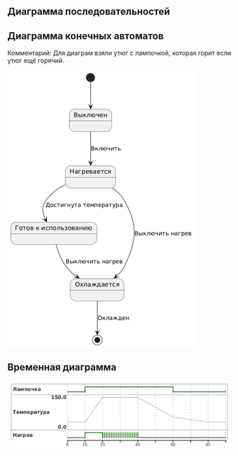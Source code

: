 ## Диаграмма последовательностей


## Диаграмма конечных автоматов

Комментарий: Для диаграм взяли утюг с лампочкой, которая горит если утюг ещё горячий.

![Диаграмма конечных автоматов](../images/iron_fsm.png)

## Временная диаграмма

![Временная диаграмма](../images/iron_time.png)